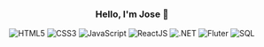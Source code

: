 <div id="header" align="center">
  <h3>Hello, I'm Jose 👋 </h3>
</div>

<div id="badges" align="center">
  <img src="https://img.shields.io/badge/HTML5-orange?style=flat-square&logo=html5&logoColor=white" alt="HTML5"/>
  <img src="https://img.shields.io/badge/CSS3-blue?style=flat-square&logo=css3&logoColor=white" alt="CSS3"/>
  <img src="https://img.shields.io/badge/JavaScript-yellow?style=flat-square&logo=javascript&logoColor=white" alt="JavaScript"/>
  <img src="https://img.shields.io/badge/ReactJS-1DA1F2?style=flat-square&logo=react&logoColor=white" alt="ReactJS"/>
  <img src="https://img.shields.io/badge/.NET-purple?style=flat-square&logo=csharp&logoColor=white" alt=".NET"/>
  <img src="https://img.shields.io/badge/Flutter-blue?style=flat-square&logo=flutter&logoColor=white" alt="Fluter"/>
  <img src="https://img.shields.io/badge/SQL-purple?style=flat-square&logoColor=white" alt="SQL"/>
</div>

<!--
**josemalespin/josemalespin** is a ✨ _special_ ✨ repository because its `README.md` (this file) appears on your GitHub profile.

Here are some ideas to get you started:

- 🔭 I’m currently working on ...
- 🌱 I’m currently learning ...
- 👯 I’m looking to collaborate on ...
- 🤔 I’m looking for help with ...
- 💬 Ask me about ...
- 📫 How to reach me: ...
- 😄 Pronouns: ...
- ⚡ Fun fact: ...
-->
